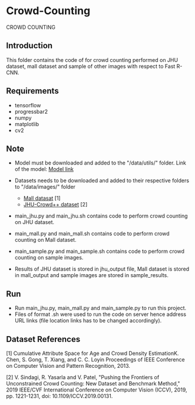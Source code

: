# Crowd-Counting

CROWD COUNTING



## Introduction

This folder contains the code of for crowd counting performed on JHU dataset, mall dataset and sample of other images with respect to Fast R-CNN. 



## Requirements

- tensorflow
- progressbar2
- numpy
- matplotlib
- cv2



## Note

- Model must be downloaded and added to the "/data/utils/" folder. Link of the model: [Model link](https://drive.google.com/drive/folders/14YzYPYbhV8tCwbYUa3LwTvGBtmq3Z_0d?usp=sharing)
- Datasets needs to be downloaded and added to their respective folders to "/data/images/" folder
  - [Mall datasat](https://personal.ie.cuhk.edu.hk/~ccloy/downloads_mall_dataset.html) [1]
  - [JHU-Crowd++ dataset](http://www.crowd-counting.com/) [2]
- main_jhu.py and main_jhu.sh contains code to perform crowd counting on JHU dataset.
- main_mall.py and main_mall.sh contains code to perform crowd counting on Mall dataset.
- main_sample.py and main_sample.sh contains code to perform crowd counting on sample images.

- Results of JHU dataset is stored in jhu_output file, Mall dataset is stored in mall_output and sample images are stored in sample_results.

## Run
- Run main_jhu.py, main_mall.py and main_sample.py to run this project.
- Files of format .sh were used to run the code on server hence address URL links (file location links has to be changed accordingly).

## Dataset References
[1] Cumulative Attribute Space for Age and Crowd Density EstimationK. Chen, S. Gong, T. Xiang, and C. C. Loyin Proceedings of IEEE Conference on Computer Vision and Pattern Recognition, 2013.

[2] V. Sindagi, R. Yasarla and V. Patel, "Pushing the Frontiers of Unconstrained Crowd Counting: New Dataset and Benchmark Method," 2019 IEEE/CVF International Conference on Computer Vision (ICCV), 2019, pp. 1221-1231, doi: 10.1109/ICCV.2019.00131.
